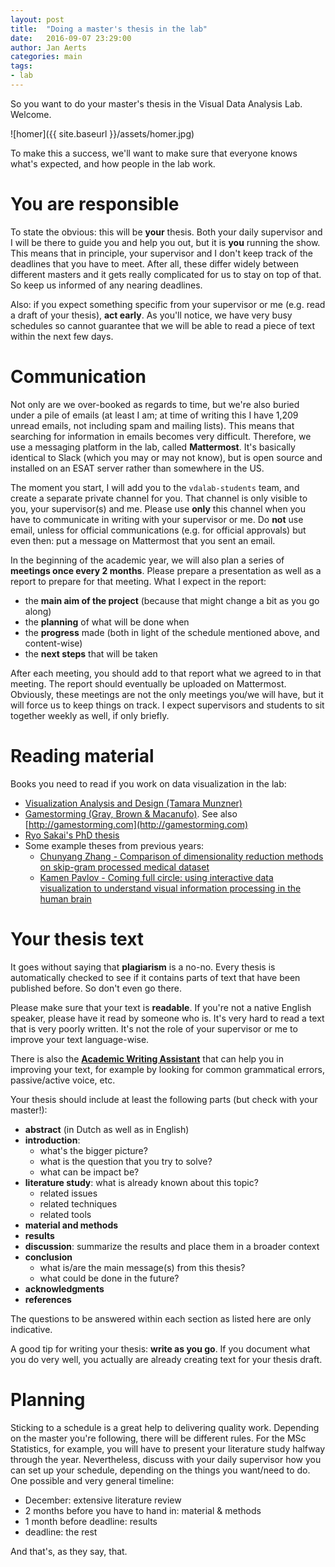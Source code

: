 ```yaml
---
layout: post
title:  "Doing a master's thesis in the lab"
date:   2016-09-07 23:29:00
author: Jan Aerts
categories: main
tags:
- lab
---
```

So you want to do your master's thesis in the Visual Data Analysis Lab. Welcome.

![homer]({{ site.baseurl }}/assets/homer.jpg)

To make this a success, we'll want to make sure that everyone knows what's expected, and how people in the lab work.

# You are responsible
To state the obvious: this will be **your** thesis. Both your daily supervisor and I will be there to guide you and help you out, but it is **you** running the show. This means that in principle, your supervisor and I don't keep track of the deadlines that you have to meet. After all, these differ widely between different masters and it gets really complicated for us to stay on top of that. So keep us informed of any nearing deadlines.

Also: if you expect something specific from your supervisor or me (e.g. read a draft of your thesis), **act early**. As you'll notice, we have very busy schedules so cannot guarantee that we will be able to read a piece of text within the next few days.

# Communication
Not only are we over-booked as regards to time, but we're also buried under a pile of emails (at least I am; at time of writing this I have 1,209 unread emails, not including spam and mailing lists). This means that searching for information in emails becomes very difficult. Therefore, we use a messaging platform in the lab, called **Mattermost**. It's basically identical to Slack (which you may or may not know), but is open source and installed on an ESAT server rather than somewhere in the US.

The moment you start, I will add you to the `vdalab-students` team, and create a separate private channel for you. That channel is only visible to you, your supervisor(s) and me. Please use **only** this channel when you have to communicate in writing with your supervisor or me. Do **not** use email, unless for official communications (e.g. for official approvals) but even then: put a message on Mattermost that you sent an email.

In the beginning of the academic year, we will also plan a series of **meetings once every 2 months**. Please prepare a presentation as well as a report to prepare for that meeting. What I expect in the report:

* the **main aim of the project** (because that might change a bit as you go along)
* the **planning** of what will be done when
* the **progress** made (both in light of the schedule mentioned above, and content-wise)
* the **next steps** that will be taken

After each meeting, you should add to that report what we agreed to in that meeting. The report should eventually be uploaded on Mattermost. Obviously, these meetings are not the only meetings you/we will have, but it will force us to keep things on track. I expect supervisors and students to sit together weekly as well, if only briefly.

# Reading material
Books you need to read if you work on data visualization in the lab:

* [Visualization Analysis and Design (Tamara Munzner)](https://www.crcpress.com/Visualization-Analysis-and-Design/Munzner/p/book/9781466508910)
* [Gamestorming (Gray, Brown & Macanufo)](http://shop.oreilly.com/product/9780596804183.do). See also [http://gamestorming.com](http://gamestorming.com)
* [Ryo Sakai's PhD thesis](https://lirias.kuleuven.be/handle/123456789/521344)
* Some example theses from previous years:
  * [Chunyang Zhang - Comparison of dimensionality reduction methods on skip-gram processed medical dataset]({{site.baseurl}}/assets/thesis_zhang.pdf)
  * [Kamen Pavlov - Coming full circle: using interactive data visualization to understand visual information processing in the human brain]({{site.baseurl}}/assets/thesis_pavlov.pdf)

# Your thesis text

It goes without saying that **plagiarism** is a no-no. Every thesis is automatically checked to see if it contains parts of text that have been published before. So don't even go there.

Please make sure that your text is **readable**. If you're not a native English speaker, please have it read by someone who is. It's very hard to read a text that is very poorly written. It's not the role of your supervisor or me to improve your text language-wise.

There is also the [**Academic Writing Assistant**](https://ilt.kuleuven.be/schrijfhulp_eng/) that can help you in improving your text, for example by looking for common grammatical errors, passive/active voice, etc.

Your thesis should include at least the following parts (but check with your master!):

* **abstract** (in Dutch as well as in English)
* **introduction**:
  * what's the bigger picture?
  * what is the question that you try to solve?
  * what can be impact be?
* **literature study**: what is already known about this topic?
  * related issues
  * related techniques
  * related tools
* **material and methods**
* **results**
* **discussion**: summarize the results and place them in a broader context
* **conclusion**
  * what is/are the main message(s) from this thesis?
  * what could be done in the future?
* **acknowledgments**
* **references**

The questions to be answered within each section as listed here are only indicative.

A good tip for writing your thesis: **write as you go**. If you document what you do very well, you actually are already creating text for your thesis draft.

# Planning

Sticking to a schedule is a great help to delivering quality work. Depending on the master you're following, there will be different rules. For the MSc Statistics, for example, you will have to present your literature study halfway through the year. Nevertheless, discuss with your daily supervisor how you can set up your schedule, depending on the things you want/need to do. One possible and very general timeline:

* December: extensive literature review
* 2 months before you have to hand in: material & methods
* 1 month before deadline: results
* deadline: the rest

And that's, as they say, that.

